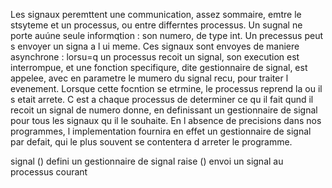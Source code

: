 Les signaux peremttent une communication, assez sommaire, emtre le stsyteme et un processus, ou entre differntes processus. Un sugnal ne porte auúne seule informqtion : son numero, de type int. Un precessus peut s envoyer un signa a l ui meme. Ces signaux sont envoyes de maniere asynchrone : lorsu=q un processus recoit un signal, son execution est interrompue, et une fonction specifiqure, dite gestionnaire de signal, est appelee, avec en parametre le mumero du signal recu, pour traiter l evenement. Lorsque cette focntion se etrmine, le processus reprend la ou il s etait arrete. C est a chaque processus de determiner ce qu il fait qund il recoit un signal de numero donne, en definissant un gestionnaire de signal pour tous les signaux qu il le souhaite. En l absence de precisions dans nos programmes, l implementation fournira en effet un gestionnaire de signal par defait, qui le plus souvent se contentera d arreter le programme.

signal () defini un gestionnaire de signal
raise () envoi un signal au processus courant
